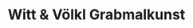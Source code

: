 ---
title: "Witt & Völkl Grabmalkunst"
url: /germering/witt-und-voelkl-grabmalkunst/
shop: Bestattungen
---